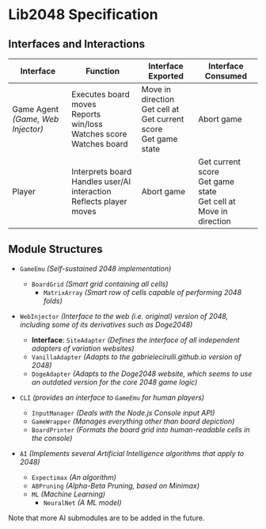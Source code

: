 # Lib2048 Specification

## Interfaces and Interactions

| Interface                            | Function                                                                   | Interface Exported                                                      | Interface Consumed                                                      |
| ------------------------------------ | -------------------------------------------------------------------------- | ----------------------------------------------------------------------- | ----------------------------------------------------------------------- |
| Game Agent<br>_(Game, Web Injector)_ | Executes board moves<br>Reports win/loss<br>Watches score<br>Watches board | Move in direction<br>Get cell at<br>Get current score<br>Get game state | Abort game                                                              |
| Player                               | Interprets board<br>Handles user/AI interaction<br>Reflects player moves   | Abort game                                                              | Get current score<br>Get game state<br>Get cell at<br>Move in direction |

## Module Structures

- `GameEmu` _(Self-sustained 2048 implementation)_
    - `BoardGrid` _(Smart grid containing all cells)_
        - `MatrixArray` _(Smart row of cells capable of performing 2048 folds)_

- `WebInjector` _(Interface to the web (i.e. original) version of 2048, including some of its derivatives such as Doge2048)_
    - **Interface**: `SiteAdapter` _(Defines the interface of all independent adapters of variation websites)_
    - `VanillaAdapter` _(Adapts to the gabrielecirulli.github.io version of 2048)_
    - `DogeAdapter` _(Adapts to the Doge2048 website, which seems to use an outdated version for the core 2048 game logic)_

- `CLI` _(provides an interface to `GameEmu` for human players)_
    - `InputManager` _(Deals with the Node.js Console input API)_
    - `GameWrapper` _(Manages everything other than board depiction)_
    - `BoardPrinter` _(Formats the board grid into human-readable cells in the console)_

- `AI` _(Implements several Artificial Intelligence algorithms that apply to 2048)_
    - `Expectimax` _(An algorithm)_
    - `ABPruning` _(Alpha-Beta Pruning, based on Minimax)_
    - `ML` _(Machine Learning)_
        - `NeuralNet` _(A ML model)_

Note that more AI submodules are to be added in the future.

